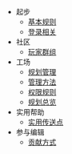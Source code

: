 - 起步
  - [基本规则](wiki/cons.md)
  - [登录相关](wiki/login.md)
- 社区
  - [玩家群组](wiki/groups.md)
- 工场
  - [规划管理](wiki/realms.md)
  - [管理方法](wiki/admin.md)
  - [权限规则](wiki/permissions.md)
  - [规划总览](works/realms.md)
- 实用帮助
  - [实用传送点](tutorial/warp.md)
- 参与编辑
  - [贡献方式](wiki/contribute.md)
